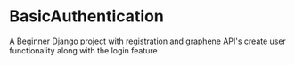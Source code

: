 # BasicAuthentication
A Beginner Django project with registration and graphene API's create user functionality along with the login feature
